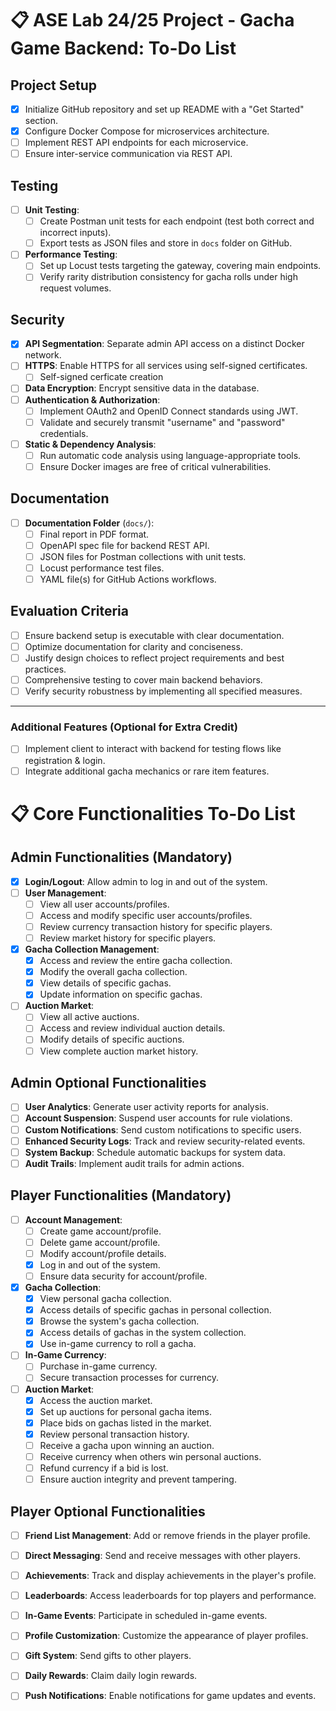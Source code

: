 # 📋 ASE Lab 24/25 Project - Gacha Game Backend: To-Do List

## Project Setup
- [x] Initialize GitHub repository and set up README with a "Get Started" section.
- [x] Configure Docker Compose for microservices architecture.
- [ ] Implement REST API endpoints for each microservice.
- [ ] Ensure inter-service communication via REST API.

## Testing
- [ ] **Unit Testing**:
  - [ ] Create Postman unit tests for each endpoint (test both correct and incorrect inputs).
  - [ ] Export tests as JSON files and store in `docs` folder on GitHub.
- [ ] **Performance Testing**:
  - [ ] Set up Locust tests targeting the gateway, covering main endpoints.
  - [ ] Verify rarity distribution consistency for gacha rolls under high request volumes.

## Security
- [x] **API Segmentation**: Separate admin API access on a distinct Docker network.
- [ ] **HTTPS**: Enable HTTPS for all services using self-signed certificates.
  - [ ] Self-signed cerficate creation
- [ ] **Data Encryption**: Encrypt sensitive data in the database.
- [ ] **Authentication & Authorization**:
  - [ ] Implement OAuth2 and OpenID Connect standards using JWT.
  - [ ] Validate and securely transmit "username" and "password" credentials.
- [ ] **Static & Dependency Analysis**:
  - [ ] Run automatic code analysis using language-appropriate tools.
  - [ ] Ensure Docker images are free of critical vulnerabilities.

## Documentation
- [ ] **Documentation Folder** (`docs/`):
  - [ ] Final report in PDF format.
  - [ ] OpenAPI spec file for backend REST API.
  - [ ] JSON files for Postman collections with unit tests.
  - [ ] Locust performance test files.
  - [ ] YAML file(s) for GitHub Actions workflows.

## Evaluation Criteria
- [ ] Ensure backend setup is executable with clear documentation.
- [ ] Optimize documentation for clarity and conciseness.
- [ ] Justify design choices to reflect project requirements and best practices.
- [ ] Comprehensive testing to cover main backend behaviors.
- [ ] Verify security robustness by implementing all specified measures.

---

### Additional Features (Optional for Extra Credit)
- [ ] Implement client to interact with backend for testing flows like registration & login.
- [ ] Integrate additional gacha mechanics or rare item features.

# 📋 Core Functionalities To-Do List

## Admin Functionalities (Mandatory)
- [x] **Login/Logout**: Allow admin to log in and out of the system.
- [ ] **User Management**:
  - [ ] View all user accounts/profiles.
  - [ ] Access and modify specific user accounts/profiles.
  - [ ] Review currency transaction history for specific players.
  - [ ] Review market history for specific players.
- [x] **Gacha Collection Management**:
  - [x] Access and review the entire gacha collection.
  - [x] Modify the overall gacha collection.
  - [X] View details of specific gachas.
  - [X] Update information on specific gachas.
- [ ] **Auction Market**:
  - [ ] View all active auctions.
  - [ ] Access and review individual auction details.
  - [ ] Modify details of specific auctions.
  - [ ] View complete auction market history.
     
## Admin Optional Functionalities
- [ ] **User Analytics**: Generate user activity reports for analysis.
- [ ] **Account Suspension**: Suspend user accounts for rule violations.
- [ ] **Custom Notifications**: Send custom notifications to specific users.
- [ ] **Enhanced Security Logs**: Track and review security-related events.
- [ ] **System Backup**: Schedule automatic backups for system data.
- [ ] **Audit Trails**: Implement audit trails for admin actions.

## Player Functionalities (Mandatory)
- [ ] **Account Management**:
  - [ ] Create game account/profile.
  - [ ] Delete game account/profile.
  - [ ] Modify account/profile details.
  - [x] Log in and out of the system.
  - [ ] Ensure data security for account/profile.
- [x] **Gacha Collection**:
  - [x] View personal gacha collection.
  - [x] Access details of specific gachas in personal collection.
  - [x] Browse the system's gacha collection.
  - [x] Access details of gachas in the system collection.
  - [x] Use in-game currency to roll a gacha.
- [ ] **In-Game Currency**:
  - [ ] Purchase in-game currency.
  - [ ] Secure transaction processes for currency.
- [ ] **Auction Market**:
  - [x] Access the auction market.
  - [x] Set up auctions for personal gacha items.
  - [x] Place bids on gachas listed in the market.
  - [x] Review personal transaction history.
  - [ ] Receive a gacha upon winning an auction.
  - [ ] Receive currency when others win personal auctions.
  - [ ] Refund currency if a bid is lost.
  - [ ] Ensure auction integrity and prevent tampering.
     
## Player Optional Functionalities
- [ ] **Friend List Management**: Add or remove friends in the player profile.
- [ ] **Direct Messaging**: Send and receive messages with other players.
- [ ] **Achievements**: Track and display achievements in the player's profile.
- [ ] **Leaderboards**: Access leaderboards for top players and performance.
- [ ] **In-Game Events**: Participate in scheduled in-game events.
- [ ] **Profile Customization**: Customize the appearance of player profiles.
- [ ] **Gift System**: Send gifts to other players.
- [ ] **Daily Rewards**: Claim daily login rewards.
- [ ] **Push Notifications**: Enable notifications for game updates and events.

